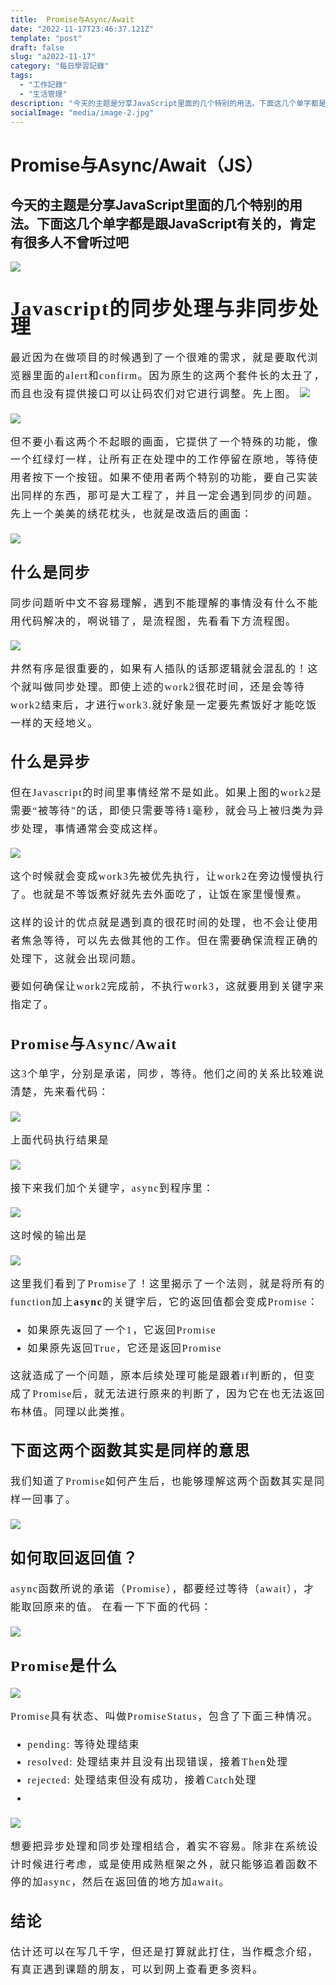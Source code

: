 ```yaml
---
title:  Promise与Async/Await
date: "2022-11-17T23:46:37.121Z"
template: "post"
draft: false
slug: "a2022-11-17"
category: "每日學習記錄"
tags:
  - "工作記錄"
  - "生活管理"
description: "今天的主题是分享JavaScript里面的几个特别的用法。下面这几个单字都是跟JavaScript有关的，肯定有很多人不曾听过吧"
socialImage: "media/image-2.jpg"
---
```



#  Promise与Async/Await（JS）

## 今天的主题是分享JavaScript里面的几个特别的用法。下面这几个单字都是跟JavaScript有关的，肯定有很多人不曾听过吧
<div id="frontpage">

![](2022-11-23-22-01-10.png)


</div>
<div id="main_content" style="font-size: 16px;line-height: 1.8em;letter-spacing: 0.1em;font-family: 微软雅黑;">

# Javascript的同步处理与非同步处理

最近因为在做项目的时候遇到了一个很难的需求，就是要取代浏览器里面的alert和confirm。因为原生的这两个套件长的太丑了，而且也没有提供接口可以让码农们对它进行调整。先上图。
![](2022-11-18-09-42-51.png)

![](2022-11-18-09-44-00.png)

但不要小看这两个不起眼的画面，它提供了一个特殊的功能，像一个红绿灯一样，让所有正在处理中的工作停留在原地，等待使用者按下一个按钮。如果不使用者两个特别的功能，要自己实装出同样的东西，那可是大工程了，并且一定会遇到同步的问题。先上一个美美的绣花枕头，也就是改造后的画面：

![](2022-11-18-09-48-04.png)

## 什么是同步

同步问题听中文不容易理解，遇到不能理解的事情没有什么不能用代码解决的，啊说错了，是流程图，先看看下方流程图。

![](3.drawio.svg)

 
井然有序是很重要的，如果有人插队的话那逻辑就会混乱的！这个就叫做同步处理。即使上述的work2很花时间，还是会等待work2结束后，才进行work3.就好象是一定要先煮饭好才能吃饭一样的天经地义。

## 什么是异步
但在Javascript的时间里事情经常不是如此。如果上图的work2是需要“被等待”的话，即使只需要等待1毫秒，就会马上被归类为异步处理，事情通常会变成这样。

![](test.drawio.svg)

这个时候就会变成work3先被优先执行，让work2在旁边慢慢执行了。也就是不等饭煮好就先去外面吃了，让饭在家里慢慢煮。

这样的设计的优点就是遇到真的很花时间的处理，也不会让使用者焦急等待，可以先去做其他的工作。但在需要确保流程正确的处理下，这就会出现问题。

要如何确保让work2完成前，不执行work3，这就要用到关键字来指定了。

##  Promise与Async/Await
这3个单字，分别是承诺，同步，等待。他们之间的关系比较难说清楚，先来看代码：

![](2022-11-18-10-18-15.png)

上面代码执行结果是

![](2022-11-18-10-19-21.png)

接下来我们加个关键字，async到程序里：

![](2022-11-18-10-20-21.png)

这时候的输出是

![](2022-11-18-10-21-29.png)

这里我们看到了Promise了！这里揭示了一个法则，就是将所有的function加上**async**的关键字后，它的返回值都会变成Promise：
- 如果原先返回了一个1，它返回Promise
- 如果原先返回True，它还是返回Promise

这就造成了一个问题，原本后续处理可能是跟着if判断的，但变成了Promise后，就无法进行原来的判断了，因为它在也无法返回布林值。同理以此类推。
## 下面这两个函数其实是同样的意思

我们知道了Promise如何产生后，也能够理解这两个函数其实是同样一回事了。

![](4.drawio.svg)

## 如何取回返回值？

async函数所说的承诺（Promise），都要经过等待（await），才能取回原来的值。
在看一下下面的代码：

![](test2.drawio.svg)

## Promise是什么

![](2022-11-23-21-07-56.png)


Promise具有状态、叫做PromiseStatus，包含了下面三种情况。

- pending: 等待处理结束
- resolved: 处理结束并且没有出现错误，接着Then处理
- rejected: 处理结束但没有成功，接着Catch处理
- 
![](5.drawio.svg)


想要把异步处理和同步处理相结合，着实不容易。除非在系统设计时候进行考虑，或是使用成熟框架之外，就只能够追着函数不停的加async，然后在返回值的地方加await。
## 结论

估计还可以在写几千字，但还是打算就此打住，当作概念介绍，有真正遇到课题的朋友，可以到网上查看更多资料。

</div>


